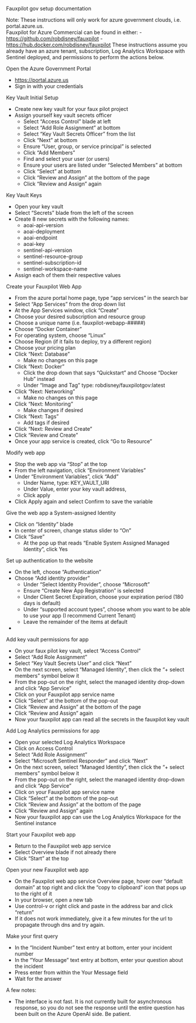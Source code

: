 Fauxpilot gov setup documentation

Note:  These instructions will only work for azure government clouds, i.e. portal.azure.us.  
    Fauxpilot for Azure Commercial can be found in either:
        - https://github.com/robdisney/fauxpilot
        - https://hub.docker.com/robdisney/fauxpilot 
    These instructions assume you already have an azure tenant, subscription, Log Analytics Workspace with Sentinel deployed, and permissions to perform the actions below.

Open the Azure Government Portal
- https://portal.azure.us
- Sign in with your credentials

Key Vault Initial Setup
- Create new key vault for your faux pilot project
- Assign yourself key vault secrets officer
    - Select “Access Control” blade at left
    - Select “Add Role Assignment” at bottom
    - Select “Key Vault Secrets Officer” from the list
    - Click “Next” at bottom
    - Ensure “User, group, or service principal” is selected
    - Click “Add Members”
    - Find and select your user (or users) 
    - Ensure your users are listed under “Selected Members” at bottom
    - Click “Select” at bottom
    - Click “Review and Assign” at the bottom of the page
    - Click “Review and Assign” again

Key Vault Keys
- Open your key vault
- Select “Secrets” blade from the left of the screen
- Create 8 new secrets with the following names:
    - aoai-api-version
    - aoai-deployment
    - aoai-endpoint
    - aoai-key
    - sentinel-api-version
    - sentinel-resource-group
    - sentinel-subscription-id
    - sentinel-workspace-name
- Assign each of them their respective values

Create your Fauxpilot Web App
- From the azure portal home page, type “app services” in the search bar
- Select “App Services” from the drop down list
- At the App Services window, click “Create”
- Choose your desired subscription and resource group
- Choose a unique name (i.e. fauxpilot-webapp-#####)
- Choose “Docker Container”
- For operating system, choose “Linux”
- Choose Region (if it fails to deploy, try a different region)
- Choose your pricing plan
- Click “Next: Database” 
    - Make no changes on this page
- Click “Next: Docker”
    - Click the drop down that says “Quickstart” and Choose “Docker Hub” instead
    - Under “Image and Tag” type:  robdisney/fauxpilotgov:latest
- Click “Next: Networking”
    - Make no changes on this page
- Click “Next: Monitoring”
    - Make changes if desired
- Click “Next: Tags”
    - Add tags if desired
- Click “Next: Review and Create”
- Click “Review and Create”
- Once your app service is created, click “Go to Resource” 

Modify web app
- Stop the web app via “Stop” at the top
- From the left navigation, click “Environment Variables”
- Under “Environment Variables”, click “Add”
    - Under Name, type: KEY_VAULT_URI
    - Under Value, enter your key vault address, 
    - Click apply
- Click Apply again and select Confirm to save the variable

Give the web app a System-assigned Identity
- Click on “Identity” blade
- In center of screen, change status slider to “On”
- Click “Save”
    - At the pop up that reads “Enable System Assigned Managed Identity”, click Yes

Set up authentication to the website
- On the left, choose “Authentication”
- Choose “Add identity provider”
    - Under “Select Identity Provider”, choose “Microsoft”
    - Ensure “Create New App Registration” is selected
    - Under Client Secret Expiration, choose your expiration period (180 days is default)
    - Under “supported account types”, choose whom you want to be able to use your app (I recommend Current Tenant)
    - Leave the remainder of the items at default
 - 
    
Add key vault permissions for app
- On your faux pilot key vault, select “Access Control”
- Select “Add Role Assignment”
- Select “Key Vault Secrets User” and click “Next”
- On the next screen, select “Managed Identity”, then click the “+ select members” symbol below it
- From the pop-out on the right, select the managed identity drop-down and click “App Service”
- Click on your Fauxpilot app service name
- Click “Select” at the bottom of the pop-out
- Click “Review and Assign” at the bottom of the page
- Click “Review and Assign” again
- Now your fauxpilot app can read all the secrets in the fauxpilot key vault

Add Log Analytics permissions for app
- Open your selected Log Analytics Workspace
- Click on Access Control
- Select “Add Role Assignment”
- Select “Microsoft Sentinel Responder” and click “Next”
- On the next screen, select “Managed Identity”, then click the “+ select members” symbol below it
- From the pop-out on the right, select the managed identity drop-down and click “App Service”
- Click on your Fauxpilot app service name
- Click “Select” at the bottom of the pop-out
- Click “Review and Assign” at the bottom of the page
- Click “Review and Assign” again
- Now your fauxpilot app can use the Log Analytics Workspace for the Sentinel instance

Start your Fauxpilot web app
- Return to the Fauxpilot web app service
- Select Overview blade if not already there
- Click “Start” at the top

Open your new Fauxpilot web app
- On the Fauxpilot web app service Overview page, hover over “default domain” at top right and click the “copy to clipboard” icon that pops up to the right of it
- In your browser, open a new tab
- Use control-v or right click and paste in the address bar and click “return”
- If it does not work immediately, give it a few minutes for the url to propagate through dns and try again.

Make your first query
- In the “Incident Number” text entry at bottom, enter your incident number
- In the “Your Message” text entry at bottom, enter your question about the incident
- Press enter from within the Your Message field
- Wait for the answer

A few notes: 
- The interface is not fast.  It is not currently built for asynchronous response, so you do not see the response until the entire question has been built on the Azure OpenAI side.  Be patient.  
